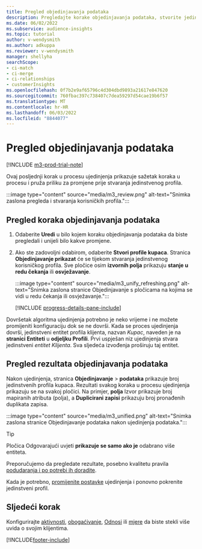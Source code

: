 ```yaml
---
title: Pregled objedinjavanja podataka
description: Pregledajte korake objedinjavanja podataka, stvorite jedinstvene profile kupaca i pregledajte rezultate
ms.date: 06/02/2022
ms.subservice: audience-insights
ms.topic: tutorial
author: v-wendysmith
ms.author: adkuppa
ms.reviewer: v-wendysmith
manager: shellyha
searchScope:
- ci-match
- ci-merge
- ci-relationships
- customerInsights
ms.openlocfilehash: 0f7b2e9af65796c4d304dbd9893a21617e847620
ms.sourcegitcommit: 760fbac397c738407c7dea59297d54cae19b6f57
ms.translationtype: MT
ms.contentlocale: hr-HR
ms.lasthandoff: 06/03/2022
ms.locfileid: "8844077"
---
```

# <a name="review-data-unification"></a>Pregled objedinjavanja podataka

[!INCLUDE [m3-prod-trial-note](includes/m3-prod-trial-note.md)]

Ovaj posljednji korak u procesu ujedinjenja prikazuje sažetak koraka u procesu i pruža priliku za promjene prije stvaranja jedinstvenog profila.

:::image type="content" source="media/m3_review.png" alt-text="Snimka zaslona pregleda i stvaranja korisničkih profila.":::

## <a name="review-the-data-unification-steps"></a>Pregled koraka objedinjavanja podataka

1. Odaberite **Uredi** u bilo kojem koraku objedinjavanja podataka da biste pregledali i unijeli bilo kakve promjene.

1. Ako ste zadovoljni odabirom, odaberite **Stvori profile kupaca**. Stranica **Objedinjavanje prikazat** će se tijekom stvaranja jedinstvenog korisničkog profila. Sve pločice osim **izvornih polja** prikazuju **stanje u redu čekanja** ili **osvježavanje**.

   :::image type="content" source="media/m3_unify_refreshing.png" alt-text="Snimka zaslona stranice Objedinjavanje s pločicama na kojima se vidi u redu čekanja ili osvježavanje.":::

   [!INCLUDE [progress-details-pane-include](includes/progress-details-pane.md)]

Dovršetak algoritma ujedinjenja potrebno je neko vrijeme i ne možete promijeniti konfiguraciju dok se ne dovrši. Kada se proces ujedinjenja dovrši, jedinstveni entitet profila klijenta, nazvan *Kupac*, naveden je na **stranici Entiteti** u **odjeljku Profili**. Prvi uspješan niz ujedinjenja stvara jedinstveni *entitet Klijenta*. Sva sljedeća izvođenja proširuju taj entitet.

## <a name="review-the-results-of-data-unification"></a>Pregled rezultata objedinjavanja podataka

Nakon ujedinjenja, stranica **Objedinjavanje** > **podataka** prikazuje broj jedinstvenih profila kupaca. Rezultati svakog koraka u procesu ujedinjenja prikazuju se na svakoj pločici. Na primjer, **polja** Izvor prikazuje broj mapiranih atributa (polja), a **Duplicirani zapisi** prikazuju broj pronađenih duplikata zapisa.

:::image type="content" source="media/m3_unified.png" alt-text="Snimka zaslona stranice Objedinjavanje podataka nakon ujedinjenja podataka.":::

> [!TIP]
> Pločica Odgovarajući uvjeti **prikazuje se samo ako je** odabrano više entiteta.

Preporučujemo da pregledate rezultate, posebno kvalitetu pravila [podudaranja i po potrebi ih doradite](data-unification-update.md#manage-match-rules).

Kada je potrebno, [promijenite postavke](data-unification-update.md) ujedinjenja i ponovno pokrenite jedinstveni profil.

## <a name="next-step"></a>Sljedeći korak

Konfigurirajte [aktivnosti](activities.md), [obogaćivanje](enrichment-hub.md), [Odnosi](relationships.md) ili [mjere](measures.md) da biste stekli više uvida o svojim klijentima.

[!INCLUDE[footer-include](includes/footer-banner.md)]
